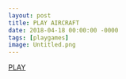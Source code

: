 ```yaml
---
layout: post
title: PLAY AIRCRAFT 
date: 2018-04-18 00:00:00 -0000
tags: [playgames]
image: Untitled.png
---
```


<div style="text-align: center;">
</div>
 <a href="/gamefly/index.html" class="btn btn-primary btn-lg active" role="button" aria-pressed="true">PLAY</a>
           
   


